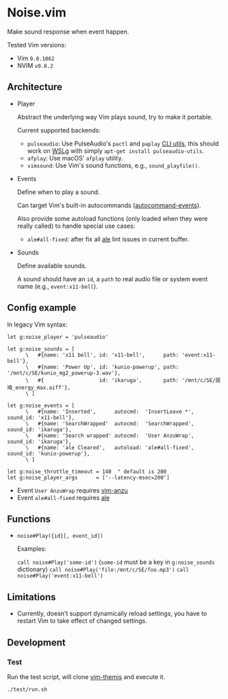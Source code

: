 Noise.vim
=========

Make sound response when event happen.


Tested Vim versions:

- Vim `9.0.1062`
- NVIM `v0.8.2`


Architecture
------------

- Player

  Abstract the underlying way Vim plays sound, try to make it portable.

  Current supported backends:

  - `pulseaudio`: Use PulseAudio's `pactl` and `paplay` [CLI utils][pulseaudio-cli], this should work on [WSLg][] with simply `apt-get install pulseaudio-utils`.
  - `afplay`: Use macOS' `afplay` utility.
  - `vimsound`: Use Vim's sound functions, e.g., `sound_playfile()`.

- Events

  Define when to play a sound.

  Can target Vim's built-in autocommands ([autocommand-events][]).

  Also provide some autoload functions (only loaded when they were really
  called) to handle special use cases:

  - `ale#all-fixed`: after fix all [ale][] lint issues in current buffer.

- Sounds

  Define available sounds.

  A sound should have an `id`, a `path` to real audio file or system event name (e.g., `event:x11-bell`).


Config example
--------------

In legacy Vim syntax:

```vim
let g:noise_player = 'pulseaudio'

let g:noise_sounds = [
      \   #{name: 'x11 bell', id: 'x11-bell',      path: 'event:x11-bell'},
      \   #{name: 'Power Up', id: 'kunio-powerup', path: '/mnt/c/SE/kunio_mg2_powerup-3.wav'},
      \   #{                  id: 'ikaruga',       path: '/mnt/c/SE/斑鳩_energy_max.aiff'},
      \ ]

let g:noise_events = [
      \   #{name: 'Inserted',      autocmd:  'InsertLeave *', sound_id: 'x11-bell'},
      \   #{name: 'SearchWrapped'  autocmd:  'SearchWrapped', sound_id: 'ikaruga'},
      \   #{name: 'Search wrapped' autocmd:  'User AnzuWrap', sound_id: 'ikaruga'},
      \   #{name: 'ale Cleared',   autoload: 'ale#all-fixed', sound_id: 'kunio-powerup'},
      \ ]

let g:noise_throttle_timeout = 140  " default is 200
let g:noise_player_args      = ['--latency-msec=200']
```

- Event `User AnzuWrap` requires [vim-anzu][]
- Event `ale#all-fixed` requires [ale][]


Functions
---------

- `noise#Play({id}[, event_id])`

  Examples:

  `call noise#Play('some-id')` (`some-id` must be a key in `g:noise_sounds` dictionary)
  `call noise#Play('file:/mnt/c/SE/foo.mp3')`
  `call noise#Play('event:x11-bell')`


Limitations
-----------

- Currently, doesn't support dynamically reload settings, you have to restart
  Vim to take effect of changed settings.


Development
-----------

### Test

Run the test script, will clone [vim-themis][] and execute it.

```sh
./test/run.sh
```


[pulseaudio-cli]: https://www.freedesktop.org/wiki/Software/PulseAudio/Documentation/User/CLI/
[WSLg]: https://github.com/microsoft/wslg
[autocommand-events]: https://vimhelp.org/autocmd.txt.html#autocommand-events
[vim-anzu]: https://github.com/osyo-manga/vim-anzu
[ale]: https://github.com/dense-analysis/ale
[vim-themis]: https://github.com/thinca/vim-themis
